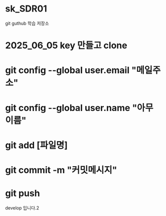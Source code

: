 # sk_SDR01
git guthub 학습 저장소
# 2025_06_05 key 만들고 clone


# git config --global user.email "메일주소"
# git config --global user.name "아무 이름"
# git add [파일명]
# git commit -m "커밋메시지"
# git push


develop 입니다.2

